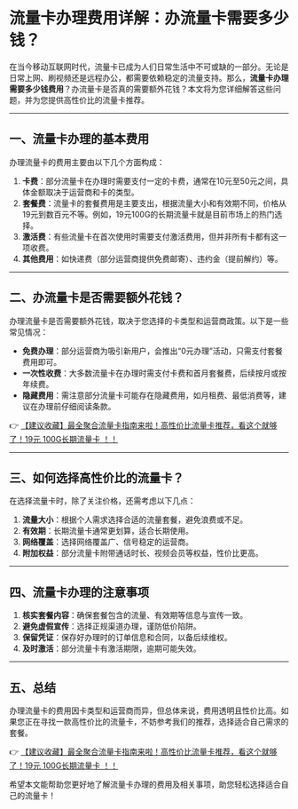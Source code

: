 # 流量卡办理费用详解：办流量卡需要多少钱？

在当今移动互联网时代，流量卡已成为人们日常生活中不可或缺的一部分。无论是日常上网、刷视频还是远程办公，都需要依赖稳定的流量支持。那么，**流量卡办理需要多少钱费用**？办流量卡是否真的需要额外花钱？本文将为您详细解答这些问题，并为您提供高性价比的流量卡推荐。

---

## 一、流量卡办理的基本费用

办理流量卡的费用主要由以下几个方面构成：

1. **卡费**：部分流量卡在办理时需要支付一定的卡费，通常在10元至50元之间，具体金额取决于运营商和卡的类型。
2. **套餐费**：流量卡的套餐费用是主要支出，根据流量大小和有效期不同，价格从19元到数百元不等。例如，19元100G的长期流量卡就是目前市场上的热门选择。
3. **激活费**：有些流量卡在首次使用时需要支付激活费用，但并非所有卡都有这一项收费。
4. **其他费用**：如快递费（部分运营商提供免费邮寄）、违约金（提前解约）等。

---

## 二、办流量卡是否需要额外花钱？

办理流量卡是否需要额外花钱，取决于您选择的卡类型和运营商政策。以下是一些常见情况：

- **免费办理**：部分运营商为吸引新用户，会推出“0元办理”活动，只需支付套餐费用即可。
- **一次性收费**：大多数流量卡在办理时需支付卡费和首月套餐费，后续按月或按年续费。
- **隐藏费用**：需注意部分流量卡可能存在隐藏费用，如月租费、最低消费等，建议在办理前仔细阅读条款。

👉 [【建议收藏】最全聚合流量卡指南来啦！高性价比流量卡推荐，看这个就够了！19元 100G长期流量卡 ！！](https://bit.ly/Liuliangka)

---

## 三、如何选择高性价比的流量卡？

在选择流量卡时，除了关注价格，还需考虑以下几点：

1. **流量大小**：根据个人需求选择合适的流量套餐，避免浪费或不足。
2. **有效期**：长期流量卡通常更划算，适合长期使用。
3. **网络覆盖**：选择网络覆盖广、信号稳定的运营商。
4. **附加权益**：部分流量卡附带通话时长、视频会员等权益，性价比更高。

---

## 四、流量卡办理的注意事项

1. **核实套餐内容**：确保套餐包含的流量、有效期等信息与宣传一致。
2. **避免虚假宣传**：选择正规渠道办理，谨防低价陷阱。
3. **保留凭证**：保存好办理时的订单信息和合同，以备后续维权。
4. **及时激活**：部分流量卡有激活期限，逾期可能失效。

---

## 五、总结

办理流量卡的费用因卡类型和运营商而异，但总体来说，费用透明且性价比高。如果您正在寻找一款高性价比的流量卡，不妨参考我们的推荐，选择适合自己需求的套餐。

👉 [【建议收藏】最全聚合流量卡指南来啦！高性价比流量卡推荐，看这个就够了！19元 100G长期流量卡 ！！](https://bit.ly/Liuliangka)

希望本文能帮助您更好地了解流量卡办理的费用及相关事项，助您轻松选择适合自己的流量卡！